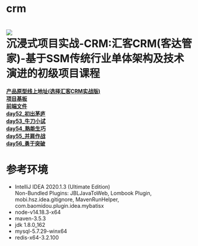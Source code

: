 # crm
![](https://pip.itcast.cn/uploads/5e0583b1d715498c9ea637fe5ed94697.png)  
**沉浸式项目实战-CRM:汇客CRM(客达管家)-基于SSM传统行业单体架构及技术演进的初级项目课程**
=========================
[**产品原型线上地址(选择汇客CRM实战版)**](https://app.mockplus.cn/s/hvKXEoWW3g2l)  
[**项目基板**](https://github.com/LMWC/JavaProject02_huike-crm-backend/tree/master)  
[**前端文件**](https://github.com/LMWC/JavaProject02_huike-crm-web)  
[**day52_初出茅庐**](https://github.com/LMWC/JavaProject02_huike-crm-backend/tree/day52_%E5%88%9D%E5%87%BA%E8%8C%85%E5%BA%90)  
[**day53_牛刀小试**](https://github.com/LMWC/JavaProject02_huike-crm-backend/tree/day53_%E7%89%9B%E5%88%80%E5%B0%8F%E8%AF%95)  
[**day54_熟能生巧**](https://github.com/LMWC/JavaProject02_huike-crm-backend/tree/day54_%E7%86%9F%E8%83%BD%E7%94%9F%E5%B7%A7)  
[**day55_并肩作战**](https://github.com/LMWC/JavaProject02_huike-crm-backend/tree/day55_%E5%B9%B6%E8%82%A9%E4%BD%9C%E6%88%98)  
[**day56_勇于突破**](https://github.com/LMWC/JavaProject02_huike-crm-backend/tree/day56_%E5%8B%87%E4%BA%8E%E7%AA%81%E7%A0%B4)  



**参考环境**
=========================
- IntelliJ IDEA 2020.1.3 (Ultimate Edition)  
  Non-Bundled Plugins: JBLJavaToWeb, Lombook Plugin, mobi.hsz.idea.gitignore, MavenRunHelper,        com.baomidou.plugin.idea.mybatisx
- node-v14.18.3-x64
- maven-3.5.3
- jdk 1.8.0_162
- mysql-5.7.29-winx64
- redis-x64-3.2.100
